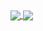 <a href="https://github-readme-stats.vercel.app/api?username=eltfshr&count_private=true&show_icons=true&theme=radical">
  <img align="center" src="https://github-readme-stats.vercel.app/api?username=eltfshr&count_private=true&show_icons=true&theme=radical" />
</a>
<a href="https://github-readme-stats.vercel.app/api/top-langs/?username=anuraghazra&layout=compact&theme=radical">
  <img align="center" src="https://github-readme-stats.vercel.app/api/top-langs/?username=anuraghazra&layout=compact&theme=radical" />
</a>


<!--
**eltfshr/eltfshr** is a ✨ _special_ ✨ repository because its `README.md` (this file) appears on your GitHub profile.

Here are some ideas to get you started:

- 🔭 I’m currently working on ...
- 🌱 I’m currently learning ...
- 👯 I’m looking to collaborate on ...
- 🤔 I’m looking for help with ...
- 💬 Ask me about ...
- 📫 How to reach me: ...
- 😄 Pronouns: ...
- ⚡ Fun fact: ...
-->
